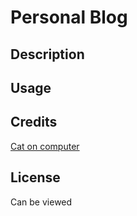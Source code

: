 # Personal Blog

## Description

## Usage

## Credits

[Cat on computer](https://www.flickr.com/photos/chough/8327120251)

## License
Can be viewed 